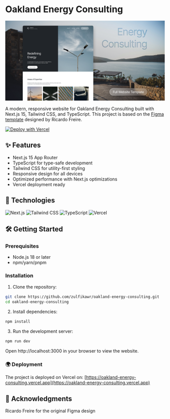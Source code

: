 # Oakland Energy Consulting

![Oakland Energy Consulting Preview](/public/preview.png)

A modern, responsive website for Oakland Energy Consulting built with Next.js 15, Tailwind CSS, and TypeScript. This project is based on the [Figma template](https://www.figma.com/community/file/1286988416416005752/oakland-energy-solutions-full-website) designed by Ricardo Freire.

[![Deploy with Vercel](https://vercel.com/button)](https://vercel.com/new/clone?repository-url=https%3A%2F%2Fgithub.com%2Fzulfikawr%2Foakland-energy-consulting)

## ✨ Features

- Next.js 15 App Router
- TypeScript for type-safe development
- Tailwind CSS for utility-first styling
- Responsive design for all devices
- Optimized performance with Next.js optimizations
- Vercel deployment ready

## 🚀 Technologies

![Next.js](https://img.shields.io/badge/Next.js-15-black?logo=next.js&logoColor=white)
![Tailwind CSS](https://img.shields.io/badge/Tailwind_CSS-4-blue?logo=tailwind-css)
![TypeScript](https://img.shields.io/badge/TypeScript-5-blue?logo=typescript)
![Vercel](https://img.shields.io/badge/Vercel-Deployed-black?logo=vercel)

## 🛠️ Getting Started

### Prerequisites

- Node.js 18 or later
- npm/yarn/pnpm

### Installation

1. Clone the repository:
  ```bash
  git clone https://github.com/zulfikawr/oakland-energy-consulting.git
  cd oakland-energy-consulting
  ```

2. Install dependencies:
  ```bash
  npm install
  ```

3. Run the development server:
  ```bash
  npm run dev
  ```

Open http://localhost:3000 in your browser to view the website.

### 🌍 Deployment
The project is deployed on Vercel on:
[https://oakland-energy-consulting.vercel.app](https://oakland-energy-consulting.vercel.app)

## 🙏 Acknowledgments
Ricardo Freire for the original Figma design
